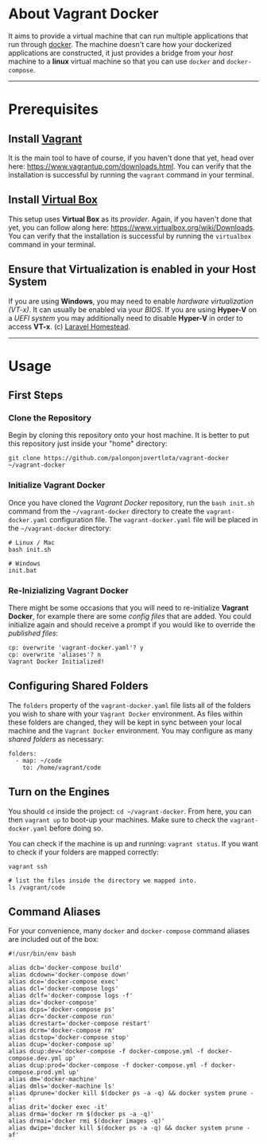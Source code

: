 # About Vagrant Docker

It aims to provide a virtual machine that can run multiple applications that run through [docker](https://docker.com/). The machine doesn't care how your dockerized applications are constructed, it just provides a bridge from your _host_ machine to a **linux** virtual machine so that you can use `docker` and `docker-compose`.

---

# Prerequisites

## Install [Vagrant](https://www.vagrantup.com)

It is the main tool to have of course, if you haven't done that yet, head over here: https://www.vagrantup.com/downloads.html. You can verify that the installation is successful by running the `vagrant` command in your terminal.

## Install [Virtual Box](https://www.virtualbox.org/)

This setup uses **Virtual Box** as its _provider_. Again, if you haven't done that yet, you can follow along here: https://www.virtualbox.org/wiki/Downloads. You can verify that the installation is successful by running the `virtualbox` command in your terminal.

## Ensure that Virtualization is enabled in your Host System

If you are using **Windows**, you may need to enable _hardware virtualization (VT-x)_. It can usually be enabled via your _BIOS_. If you are using **Hyper-V** on a _UEFI system_ you may additionally need to disable **Hyper-V** in order to access **VT-x**. (c) [Laravel Homestead](https://laravel.com/docs/5.8/homestead#configuring-homestead).

---

# Usage

## First Steps

### Clone the Repository
Begin by cloning this repository onto your host machine. It is better to put this
repository just inside your "home" directory:

`git clone https://github.com/palonponjovertlota/vagrant-docker ~/vagrant-docker`

### Initialize Vagrant Docker
Once you have cloned the _Vagrant Docker_ repository, run the `bash init.sh` command from the `~/vagrant-docker` directory to create the `vagrant-docker.yaml` configuration file. The `vagrant-docker.yaml` file will be placed in the `~/vagrant-docker` directory:

```
# Linux / Mac
bash init.sh

# Windows
init.bat
```

### Re-Inizializing Vagrant Docker
There might be some occasions that you will need to re-initialize **Vagrant Docker**, for example there are some _config files_ that are added. You could initialize again and should receive a prompt if you would like to override the _published files_:

```
cp: overwrite 'vagrant-docker.yaml'? y
cp: overwrite 'aliases'? n
Vagrant Docker Initialized!
```

## Configuring Shared Folders
The `folders` property of the `vagrant-docker.yaml` file lists all of the folders you wish to share with your `Vagrant Docker` environment. As files within these folders are changed, they will be kept in sync between your local machine and the `Vagrant Docker` environment. You may configure as many _shared folders_ as necessary:

```
folders:
  - map: ~/code
    to: /home/vagrant/code
```

## Turn on the Engines
You should `cd` inside the project: `cd ~/vagrant-docker`. From here, you can then `vagrant up` to boot-up your machines. Make sure to check the `vagrant-docker.yaml` before doing so.

You can check if the machine is up and running: `vagrant status`. If you want to check if your folders are mapped correctly:

```
vagrant ssh

# list the files inside the directory we mapped into.
ls /vagrant/code
```

## Command Aliases
For your convenience, many `docker` and `docker-compose` command aliases are included out of the box:

```
#!/usr/bin/env bash

alias dcb='docker-compose build'
alias dcdown='docker-compose down'
alias dce='docker-compose exec'
alias dcl='docker-compose logs'
alias dclf='docker-compose logs -f'
alias dc='docker-compose'
alias dcps='docker-compose ps'
alias dcr='docker-compose run'
alias dcrestart='docker-compose restart'
alias dcrm='docker-compose rm'
alias dcstop='docker-compose stop'
alias dcup='docker-compose up'
alias dcup:dev='docker-compose -f docker-compose.yml -f docker-compose.dev.yml up'
alias dcup:prod='docker-compose -f docker-compose.yml -f docker-compose.prod.yml up'
alias dm='docker-machine'
alias dmls='docker-machine ls'
alias dprune='docker kill $(docker ps -a -q) && docker system prune -f'
alias drit='docker exec -it'
alias drma='docker rm $(docker ps -a -q)'
alias drmai='docker rmi $(docker images -q)'
alias dwipe='docker kill $(docker ps -a -q) && docker system prune -af'
```